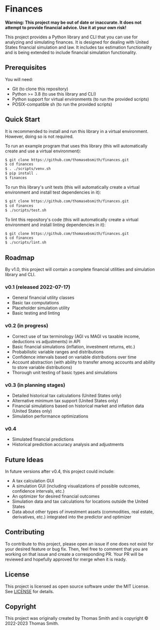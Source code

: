 # Finances
**Warning: This project may be out of date or inaccurate. It does not attempt
to provide financial advice. Use it at your own risk!**

This project provides a Python library and CLI that you can use for analyzing
and simulating finances. It is designed for dealing with United States financial
simulation and law. It includes tax estimation functionality and is being
extended to include financial simulation functionality.

## Prerequisites
You will need:
- Git (to clone this repository)
- Python >= 3.8 (to use this library and CLI)
- Python support for virtual environments (to run the provided scripts)
- POSIX-compatible sh (to run the provided scripts)

## Quick Start
It is recommended to install and run this library in a virtual environment.
However, doing so is not required.

To run an example program that uses this library (this will automatically
create and use a virtual environment):
```sh
$ git clone https://github.com/thomasebsmith/finances.git
$ cd finances
$ . ./scripts/venv.sh
$ pip install .
$ finances
```

To run this library's unit tests (this will automatically create a virtual
environment and install test dependencies in it):
```sh
$ git clone https://github.com/thomasebsmith/finances.git
$ cd finances
$ ./scripts/test.sh
```

To lint this repository's code (this will automatically create a virtual
environment and install linting dependencies in it):
```sh
$ git clone https://github.com/thomasebsmith/finances.git
$ cd finances
$ ./scripts/lint.sh
```

## Roadmap
By v1.0, this project will contain a complete financial utilities and
simulation library and CLI.

### v0.1 (released 2022-07-17)
- General financial utility classes
- Basic tax computations
- Placeholder simulation utility
- Basic testing and linting

### v0.2 (in progress)
- Correct use of tax terminology (AGI vs MAGI vs taxable income, deductions vs
  adjustments) in API
- Basic financial simulations (inflation, investment returns, etc.)
- Probabilistic variable ranges and distributions
- Confidence intervals based on variable distributions over time
- Account abstraction (with ability to transfer among accounts and ability to
  store variable distributions)
- Thorough unit testing of basic types and simulations

### v0.3 (in planning stages)
- Detailed historical tax calculations (United States only)
- Alternative minimum tax support (United States only)
- Financial simulations based on historical market and inflation data (United
  States only)
- Simulation performance optimizations

### v0.4
- Simulated financial predictions
- Historical prediction accuracy analysis and adjustments

## Future Ideas
In future versions after v0.4, this project could include:
- A tax calculation GUI
- A simulation GUI (including visualizations of possible outcomes, confidence
  intervals, etc.)
- An optimizer for desired financial outcomes
- Simulation data and tax calculations for locations outside the United States
- Data about other types of investment assets (commodities, real estate,
  derivatives, etc.) integrated into the predictor and optimizer

## Contributing
To contribute to this project, please open an issue if one does not exist for
your desired feature or bug fix. Then, feel free to comment that you are working
on that issue and create a corresponding PR. Your PR will be reviewed and
hopefully approved for merge when it is ready.

## License
This project is licensed as open source software under the MIT License. See
[LICENSE](./LICENSE) for details.

## Copyright
This project was originally created by Thomas Smith and is copyright © 2022-2023
Thomas Smith.
